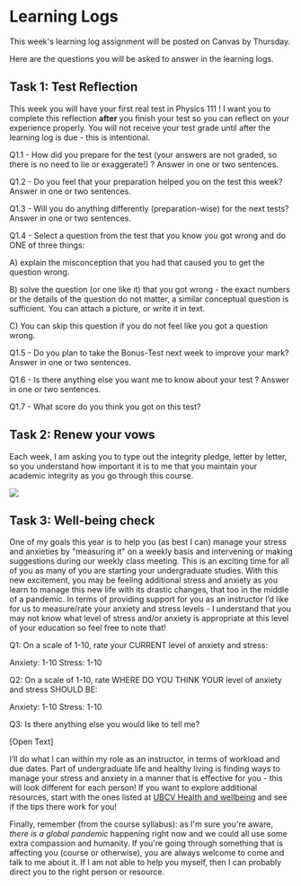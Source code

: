 # Learning Logs

This week's learning log assignment will be posted on Canvas by Thursday.

Here are the questions you will be asked to answer in the learning logs.

## Task 1: Test Reflection

This week you will have your first real test in Physics 111 !
I want you to complete this reflection **after** you finish your test so you can reflect on your experience properly.
You will not receive your test grade until after the learning log is due - this is intentional.

Q1.1 - How did you prepare for the test (your answers are not graded, so there is no need to lie or exaggerate!) ? Answer in one or two sentences.

Q1.2 - Do you feel that your preparation helped you on the test this week? Answer in one or two sentences.

Q1.3 - Will you do anything differently (preparation-wise) for the next tests? Answer in one or two sentences.

Q1.4 - Select a question from the test that you know you got wrong and do ONE of three things: 

A) explain the misconception that you had that caused you to get the question wrong. 

B) solve the question (or one like it) that you got wrong - the exact numbers or the details of the question do not matter, a similar conceptual question is sufficient. You can attach a picture, or write it in text.

C) You can skip this question if you do not feel like you got a question wrong. 

Q1.5 - Do you plan to take the Bonus-Test next week to improve your mark? Answer in one or two sentences.

Q1.6 - Is there anything else you want me to know about your test ? Answer in one or two sentences.

Q1.7 - What score do you think you got on this test?

## Task 2: Renew your vows

Each week, I am asking you to type out the integrity pledge, letter by letter, so you understand how important it is to me that you maintain your academic integrity as you go through this course.

<img src="../../images/pledges.png">

## Task 3: Well-being check

One of my goals this year is to help you (as best I can) manage your stress and anxieties by "measuring it" on a weekly basis and intervening or making suggestions during our weekly class meeting.
This is an exciting time for all of you as many of you are starting your undergraduate studies.
With this new excitement, you may be feeling additional stress and anxiety as you learn to manage this new life with its drastic changes, that too in the middle of a pandemic.
In terms of providing support for you as an instructor I’d like for us to measure/rate your anxiety and stress levels - I understand that you may not know what level of stress and/or anxiety is appropriate at this level of your education so feel free to note that! 

Q1: On a scale of 1-10, rate your CURRENT level of anxiety and stress: 

Anxiety: 1-10
Stress: 1-10

Q2: On a scale of 1-10, rate WHERE DO YOU THINK YOUR level of anxiety and stress SHOULD BE: 

Anxiety: 1-10
Stress: 1-10

Q3: Is there anything else you would like to tell me?

[Open Text]

I’ll do what I can within my role as an instructor, in terms of workload and due dates.
Part of undergraduate life and healthy living is finding ways to manage your stress and anxiety in a manner that is effective for you - this will look different for each person! 
If you want to explore additional resources, start with the ones listed at [UBCV Health and wellbeing](https://students.ubc.ca/health) and see if the tips there work for you!

Finally, remember (from the course syllabus): as I'm sure you're aware, *there is a global pandemic* happening right now and we could all use some extra compassion and humanity.
If you're going through something that is affecting you (course or otherwise), you are always welcome to come and talk to me about it. 
If I am not able to help you myself, then I can probably direct you to the right person or resource.
